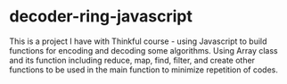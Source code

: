 # decoder-ring-javascript

This is a project I have with Thinkful course - using Javascript to build functions for encoding and decoding some algorithms. Using Array class and its function including reduce, map, find, filter, and create other functions to be used in the main function to minimize repetition of codes.
